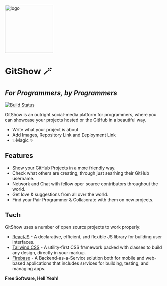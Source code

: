 <img width="154" align="center" alt="logo" src="https://user-images.githubusercontent.com/87236576/220377486-66956a42-a714-4ba2-aa28-89ae62def07c.png">

# GitShow 🪄
## _For Programmers, by Programmers_

[![Build Status](https://travis-ci.org/joemccann/dillinger.svg?branch=master)](https://travis-ci.org/joemccann/dillinger)

GitShow is an outright social-media platform for programmers, 
where you can showcase your projects hosted on the GitHub in a beautiful way.

- Write what your project is about
- Add Images, Repository Link and Deployment Link
- ✨Magic ✨

## Features

- Show your GitHub Projects in a more friendly way.
- Check what others are creating, through just searhing their GitHub username.
- Network and Chat with fellow open source contributors throughout the world.
- Get love & suggestions from all over the world.
- Find your Pair Programmer & Collaborate with them on new projects.


## Tech

GitShow uses a number of open source projects to work properly:

- [ReactJS] - A declarative, efficient, and flexible JS library for building user interfaces.
- [Tailwind CSS] - A utility-first CSS framework packed with classes to build any design, directly in your markup.
- [Firebase] - A Backend-as-a-Service solution both for mobile and web-based applications that includes services for building, testing, and managing apps.


**Free Software, Hell Yeah!**


   [Firebase]: <https://firebase.google.com/>
   [Tailwind CSS]: <https://tailwindcss.com/>
   [ReactJS]: <https://reactjs.org>
